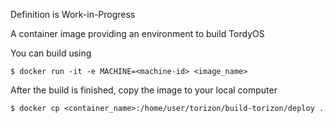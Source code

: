Definition is Work-in-Progress

A container image providing an environment to build TordyOS

You can build using 
```
$ docker run -it -e MACHINE=<machine-id> <image_name>
```

After the build is finished, copy the image to your local computer
```
$ docker cp <container_name>:/home/user/torizon/build-torizon/deploy .
```
